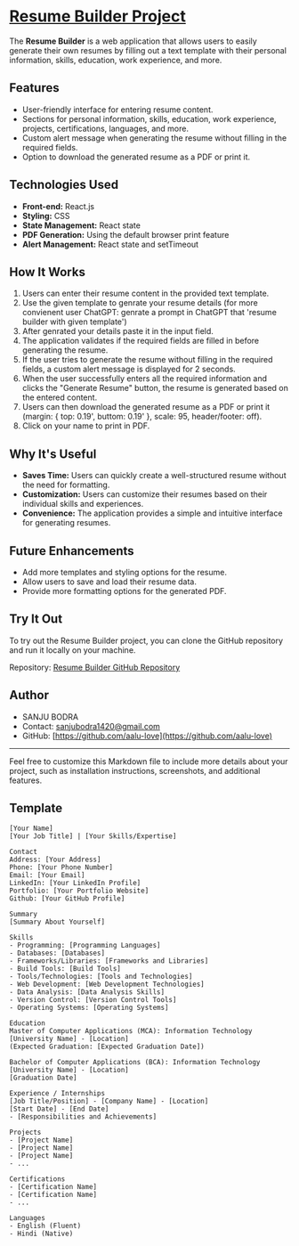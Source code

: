 # [Resume Builder Project](https://resume-builder-umber.vercel.app)

The **Resume Builder** is a web application that allows users to easily generate their own resumes by filling out a text template with their personal information, skills, education, work experience, and more.

## Features

- User-friendly interface for entering resume content.
- Sections for personal information, skills, education, work experience, projects, certifications, languages, and more.
- Custom alert message when generating the resume without filling in the required fields.
- Option to download the generated resume as a PDF or print it.

## Technologies Used

- **Front-end:** React.js
- **Styling:** CSS
- **State Management:** React state
- **PDF Generation:** Using the default browser print feature
- **Alert Management:** React state and setTimeout

## How It Works

1. Users can enter their resume content in the provided text template.
2. Use the given template to genrate your resume details (for more convienent user ChatGPT: genrate a prompt in ChatGPT that 'resume builder with given template')
3. After genrated your details paste it in the input field.
4. The application validates if the required fields are filled in before generating the resume.
5. If the user tries to generate the resume without filling in the required fields, a custom alert message is displayed for 2 seconds.
6. When the user successfully enters all the required information and clicks the "Generate Resume" button, the resume is generated based on the entered content.
7. Users can then download the generated resume as a PDF or print it (margin: { top: 0.19', buttom: 0.19' }, scale: 95, header/footer: off).
8. Click on your name to print in PDF.

## Why It's Useful

- **Saves Time:** Users can quickly create a well-structured resume without the need for formatting.
- **Customization:** Users can customize their resumes based on their individual skills and experiences.
- **Convenience:** The application provides a simple and intuitive interface for generating resumes.

## Future Enhancements

- Add more templates and styling options for the resume.
- Allow users to save and load their resume data.
- Provide more formatting options for the generated PDF.

## Try It Out

To try out the Resume Builder project, you can clone the GitHub repository and run it locally on your machine.

Repository: [Resume Builder GitHub Repository](https://github.com/aalu-love/resume-builder)

## Author

- SANJU BODRA
- Contact: [sanjubodra1420@gmail.com](mailto:sanjubodra1420@gmail.com)
- GitHub: [https://github.com/aalu-love](https://github.com/aalu-love)

---

Feel free to customize this Markdown file to include more details about your project, such as installation instructions, screenshots, and additional features.

## Template
```
[Your Name]
[Your Job Title] | [Your Skills/Expertise]

Contact
Address: [Your Address]
Phone: [Your Phone Number]
Email: [Your Email]
LinkedIn: [Your LinkedIn Profile]
Portfolio: [Your Portfolio Website]
Github: [Your GitHub Profile]

Summary
[Summary About Yourself]

Skills
- Programming: [Programming Languages]
- Databases: [Databases]
- Frameworks/Libraries: [Frameworks and Libraries]
- Build Tools: [Build Tools]
- Tools/Technologies: [Tools and Technologies]
- Web Development: [Web Development Technologies]
- Data Analysis: [Data Analysis Skills]
- Version Control: [Version Control Tools]
- Operating Systems: [Operating Systems]

Education
Master of Computer Applications (MCA): Information Technology
[University Name] - [Location]
(Expected Graduation: [Expected Graduation Date])

Bachelor of Computer Applications (BCA): Information Technology
[University Name] - [Location]
[Graduation Date]

Experience / Internships
[Job Title/Position] - [Company Name] - [Location]
[Start Date] - [End Date]
- [Responsibilities and Achievements]

Projects
- [Project Name]
- [Project Name]
- [Project Name]
- ...

Certifications
- [Certification Name]
- [Certification Name]
- ...

Languages
- English (Fluent)
- Hindi (Native)

```
